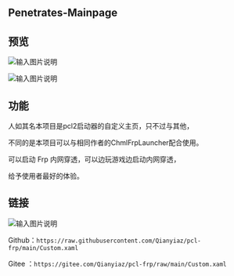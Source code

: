 ## Penetrates-Mainpage



## 预览

![输入图片说明](.github/workflows/%E5%B1%8F%E5%B9%95%E6%88%AA%E5%9B%BE%主页1.png)

![输入图片说明](.github/workflows/%E5%B1%8F%E5%B9%95%E6%88%AA%E5%9B%BE%主页2.png)

## 功能

人如其名本项目是pcl2启动器的自定义主页，只不过与其他，

不同的是本项目可以与相同作者的ChmlFrpLauncher配合使用。

可以启动 Frp 内网穿透，可以边玩游戏边启动内网穿透，

给予使用者最好的体验。

## 链接
      
![输入图片说明](.github/workflows/%E5%B1%8F%E5%B9%95%E6%88%AA%E5%9B%BE%设置1.png)

Github：```https://raw.githubusercontent.com/Qianyiaz/pcl-frp/main/Custom.xaml```

Gitee ：```https://gitee.com/Qianyiaz/pcl-frp/raw/main/Custom.xaml```
